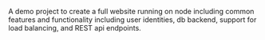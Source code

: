 A demo project to create a full website running on node including common features and functionality including user identities, db backend, support for load balancing, and REST api endpoints.
